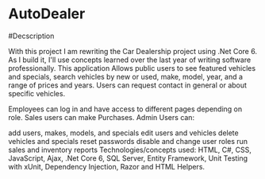 # AutoDealer
 
#Decscription

With this project I am rewriting the Car Dealership project using .Net Core 6. As I build it, I'll use concepts learned over the last year of writing software professionally. This application Allows public users to see featured vehicles and specials, search vehicles by new or used, make, model, year, and a range of prices and years. Users can request contact in general or about specific vehicles.

Employees can log in and have access to different pages depending on role. Sales users can make Purchases. Admin Users can:

add users, makes, models, and specials
edit users and vehicles
delete vehicles and specials
reset passwords
disable and change user roles
run sales and inventory reports
Technologies/concepts used: HTML, C#, CSS, JavaScript, Ajax, .Net Core 6, SQL Server, Entity Framework, Unit Testing with xUnit, Dependency Injection, Razor and HTML Helpers. 
